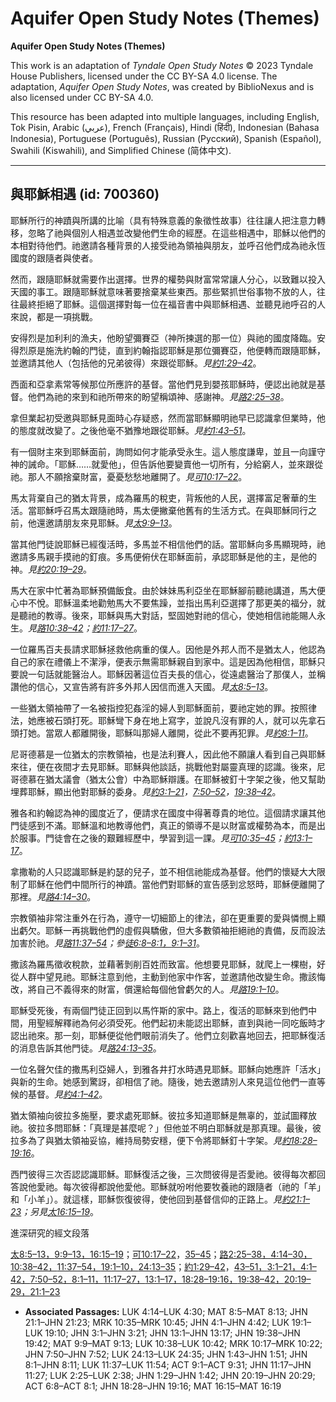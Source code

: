 # Aquifer Open Study Notes (Themes)

**Aquifer Open Study Notes (Themes)**

This work is an adaptation of *Tyndale Open Study Notes* © 2023 Tyndale House Publishers, licensed under the CC BY\-SA 4\.0 license. The adaptation, *Aquifer Open Study Notes*, was created by BiblioNexus and is also licensed under CC BY\-SA 4\.0\.

This resource has been adapted into multiple languages, including English, Tok Pisin, Arabic (عربي), French (Français), Hindi (हिंदी), Indonesian (Bahasa Indonesia), Portuguese (Português), Russian (Русский), Spanish (Español), Swahili (Kiswahili), and Simplified Chinese (简体中文).



--------------------------------

## 與耶穌相遇 (id: 700360)

耶穌所行的神蹟與所講的比喻（具有特殊意義的象徵性故事）往往讓人把注意力轉移，忽略了祂與個別人相遇並改變他們生命的經歷。在這些相遇中，耶穌以他們的本相對待他們。祂邀請各種背景的人接受祂為領袖與朋友，並呼召他們成為祂永恆國度的跟隨者與使者。

然而，跟隨耶穌就需要作出選擇。世界的權勢與財富常常讓人分心，以致難以投入天國的事工。跟隨耶穌就意味著要捨棄某些東西。那些緊抓世俗事物不放的人，往往最終拒絕了耶穌。這個選擇對每一位在福音書中與耶穌相遇、並聽見祂呼召的人來說，都是一項挑戰。

安得烈是加利利的漁夫，他盼望彌賽亞（神所揀選的那一位）與祂的國度降臨。安得烈原是施洗約翰的門徒，直到約翰指認耶穌是那位彌賽亞，他便轉而跟隨耶穌，並邀請其他人（包括他的兄弟彼得）來跟從耶穌。*見*[*約1:29–42*](https://ref.ly/John1:29-John1:42)。

西面和亞拿素常等候那位所應許的基督。當他們見到嬰孩耶穌時，便認出祂就是基督。他們為祂的來到和祂所帶來的盼望稱頌神、感謝神。*見*[*路2:25–38*](https://ref.ly/Luke2:25-Luke2:38)。

拿但業起初受邀與耶穌見面時心存疑惑，然而當耶穌顯明祂早已認識拿但業時，他的態度就改變了。之後他毫不猶豫地跟從耶穌。*見*[*約1:43–51*](https://ref.ly/John1:43-John1:51)。

有一個財主來到耶穌面前，詢問如何才能承受永生。這人態度謙卑，並且一向謹守神的誡命。「耶穌……就愛他」，但告訴他要變賣他一切所有，分給窮人，並來跟從祂。那人不願捨棄財富，憂憂愁愁地離開了。*見*[*可10:17–22*](https://ref.ly/Mark10:17-Mark10:22)。

馬太背棄自己的猶太背景，成為羅馬的稅吏，背叛他的人民，選擇富足奢華的生活。當耶穌呼召馬太跟隨祂時，馬太便撇棄他舊有的生活方式。在與耶穌同行之前，他還邀請朋友來見耶穌。*見*[*太9:9–13*](https://ref.ly/Matt9:9-Matt9:13)。

當其他門徒說耶穌已經復活時，多馬並不相信他們的話。當耶穌向多馬顯現時，祂邀請多馬親手摸祂的釘痕。多馬便俯伏在耶穌面前，承認耶穌是他的主，是他的神。*見*[*約20:19–29*](https://ref.ly/John20:19-John20:29)。

馬大在家中忙著為耶穌預備飯食。由於妹妹馬利亞坐在耶穌腳前聽祂講道，馬大便心中不悅。耶穌溫柔地勸勉馬大不要焦躁，並指出馬利亞選擇了那更美的福分，就是聽祂的教導。後來，耶穌與馬大對話，堅固她對祂的信心，使她相信祂能賜人永生。*見*[*路10:38–42*](https://ref.ly/Luke10:38-Luke10:42)*；*[*約11:17–27*](https://ref.ly/John11:17-John11:27)。

一位羅馬百夫長請求耶穌拯救他病重的僕人。因他是外邦人而不是猶太人，他認為自己的家在禮儀上不潔淨，便表示無需耶穌親自到家中。這是因為他相信，耶穌只要說一句話就能醫治人。耶穌因著這位百夫長的信心，從遠處醫治了那僕人，並稱讚他的信心，又宣告將有許多外邦人因信而進入天國。*見*[*太8:5–13*](https://ref.ly/Matt8:5-Matt8:13)。

一些猶太領袖帶了一名被指控犯姦淫的婦人到耶穌面前，要祂定她的罪。按照律法，她應被石頭打死。耶穌彎下身在地上寫字，並說凡沒有罪的人，就可以先拿石頭打她。當眾人都離開後，耶穌叫那婦人離開，從此不要再犯罪。*見*[*約8:1–11*](https://ref.ly/John8:1-John8:11)。

尼哥德慕是一位猶太的宗教領袖，也是法利賽人，因此他不願讓人看到自己與耶穌來往，便在夜間才去見耶穌。耶穌與他談話，挑戰他對屬靈真理的認識。後來，尼哥德慕在猶太議會（猶太公會）中為耶穌辯護。在耶穌被釘十字架之後，他又幫助埋葬耶穌，顯出他對耶穌的委身。*見*[*約3:1–21*](https://ref.ly/John3:1-John3:21)*，*[*7:50–52*](https://ref.ly/John7:50-John7:52)*，*[*19:38–42*](https://ref.ly/John19:38-John19:42)。

雅各和約翰認為神的國度近了，便請求在國度中得著尊貴的地位。這個請求讓其他門徒感到不滿。耶穌溫和地教導他們，真正的領導不是以財富或權勢為本，而是出於服事。門徒會在之後的艱難經歷中，學習到這一課。*見*[*可10:35–45*](https://ref.ly/Mark10:35-Mark10:45)*；*[*約13:1–17*](https://ref.ly/John13:1-John13:17)。

拿撒勒的人只認識耶穌是約瑟的兒子，並不相信祂能成為基督。他們的懷疑大大限制了耶穌在他們中間所行的神蹟。當他們對耶穌的宣告感到忿怒時，耶穌便離開了那裡。*見*[*路4:14–30*](https://ref.ly/Luke4:14-Luke4:30)。

宗教領袖非常注重外在行為，遵守一切細節上的律法，卻在更重要的愛與憐憫上顯出虧欠。耶穌一再挑戰他們的虛假與驕傲，但大多數領袖拒絕祂的責備，反而設法加害於祂。*見*[*路11:37–54*](https://ref.ly/Luke11:37-Luke11:54)*；參*[*徒6:8–8:1，*](https://ref.ly/Acts6:8-Acts8:1)[*9:1–31*](https://ref.ly/Acts9:1-Acts9:31)。

撒該為羅馬徵收稅款，並藉著剝削百姓而致富。他想要見耶穌，就爬上一棵樹，好從人群中望見祂。耶穌注意到他，主動到他家中作客，並邀請他改變生命。撒該悔改，將自己不義得來的財富，償還給每個他曾虧欠的人。*見*[*路19:1–10*](https://ref.ly/Luke19:1-Luke19:10)。

耶穌受死後，有兩個門徒正回到以馬忤斯的家中。路上，復活的耶穌來到他們中間，用聖經解釋祂為何必須受死。他們起初未能認出耶穌，直到與祂一同吃飯時才認出祂來。那一刻，耶穌便從他們眼前消失了。他們立刻歡喜地回去，把耶穌復活的消息告訴其他門徒。*見*[*路24:13–35*](https://ref.ly/Luke24:13-Luke24:35)。

一位名聲欠佳的撒馬利亞婦人，到雅各井打水時遇見耶穌。耶穌向她應許「活水」與新的生命。她感到驚訝，卻相信了祂。隨後，她去邀請別人來見這位他們一直等候的基督。*見*[*約4:1–42*](https://ref.ly/John4:1-John4:42)。

猶太領袖向彼拉多施壓，要求處死耶穌。彼拉多知道耶穌是無辜的，並試圖釋放祂。彼拉多問耶穌：「真理是甚麼呢？」但他並不明白耶穌就是那真理。最後，彼拉多為了與猶太領袖妥協，維持局勢安穩，便下令將耶穌釘十字架。*見*[*約18:28–19:16*](https://ref.ly/John18:28-John19:16)。

西門彼得三次否認認識耶穌。耶穌復活之後，三次問彼得是否愛祂。彼得每次都回答說他愛祂。每次彼得都說他愛他。耶穌就吩咐他要牧養祂的跟隨者（祂的「羊」和「小羊」）。就這樣，耶穌恢復彼得，使他回到基督信仰的正路上。*見*[*約21:1–23*](https://ref.ly/John21:1-John21:23)*；另見*[*太16:15–19*](https://ref.ly/Matt16:15-Matt16:19)。

進深研究的經文段落

[太8:5–13，](https://ref.ly/Matt8:5-Matt8:13)[9:9–13，](https://ref.ly/Matt9:9-Matt9:13)[16:15–19](https://ref.ly/Matt16:15-Matt16:19)；[可10:17–22](https://ref.ly/Mark10:17-Mark10:22)，[35–45](https://ref.ly/Mark10:35-Mark10:45)；[路2:25–38，](https://ref.ly/Luke2:25-Luke2:38)[4:14–30，](https://ref.ly/Luke4:14-Luke4:30)[10:38–42，](https://ref.ly/Luke10:38-Luke10:42)[11:37–54，](https://ref.ly/Luke11:37-Luke11:54)[19:1–10，](https://ref.ly/Luke19:1-Luke19:10)[24:13–35](https://ref.ly/Luke24:13-Luke24:35)；[約1:29–42](https://ref.ly/John1:29-John1:42)，[43–51，](https://ref.ly/John1:43-John1:51)[3:1–21，](https://ref.ly/John3:1-John3:21)[4:1–42，](https://ref.ly/John4:1-John4:42)[7:50–52，](https://ref.ly/John7:50-John7:52)[8:1–11，](https://ref.ly/John8:1-John8:11)[11:17–27，](https://ref.ly/John11:17-John11:27)[13:1–17，](https://ref.ly/John13:1-John13:17)[18:28–19:16，](https://ref.ly/John18:28-John19:16)[19:38–42，](https://ref.ly/John19:38-John19:42)[20:19–29，](https://ref.ly/John20:19-John20:29)[21:1–23](https://ref.ly/John21:1-John21:23)

* **Associated Passages:** LUK 4:14–LUK 4:30; MAT 8:5–MAT 8:13; JHN 21:1–JHN 21:23; MRK 10:35–MRK 10:45; JHN 4:1–JHN 4:42; LUK 19:1–LUK 19:10; JHN 3:1–JHN 3:21; JHN 13:1–JHN 13:17; JHN 19:38–JHN 19:42; MAT 9:9–MAT 9:13; LUK 10:38–LUK 10:42; MRK 10:17–MRK 10:22; JHN 7:50–JHN 7:52; LUK 24:13–LUK 24:35; JHN 1:43–JHN 1:51; JHN 8:1–JHN 8:11; LUK 11:37–LUK 11:54; ACT 9:1–ACT 9:31; JHN 11:17–JHN 11:27; LUK 2:25–LUK 2:38; JHN 1:29–JHN 1:42; JHN 20:19–JHN 20:29; ACT 6:8–ACT 8:1; JHN 18:28–JHN 19:16; MAT 16:15–MAT 16:19

